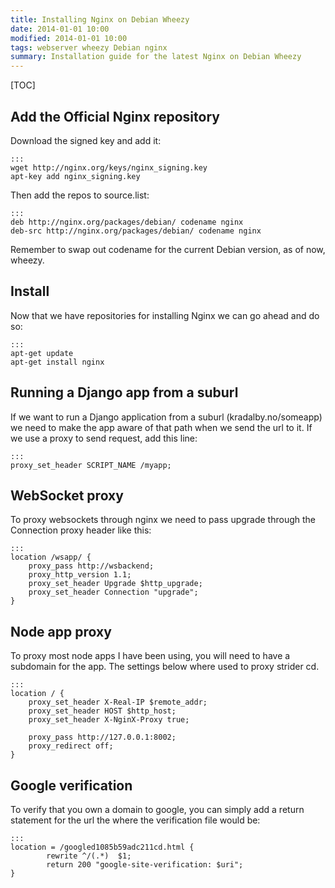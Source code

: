 ```yaml
---
title: Installing Nginx on Debian Wheezy
date: 2014-01-01 10:00
modified: 2014-01-01 10:00
tags: webserver wheezy Debian nginx
summary: Installation guide for the latest Nginx on Debian Wheezy
---
```


[TOC]

## Add the Official Nginx repository

Download the signed key and add it:

    :::
    wget http://nginx.org/keys/nginx_signing.key
    apt-key add nginx_signing.key

Then add the repos to source.list:

    :::
    deb http://nginx.org/packages/debian/ codename nginx
    deb-src http://nginx.org/packages/debian/ codename nginx

Remember to swap out codename for the current Debian version, as of now, wheezy.

## Install
Now that we have repositories for installing Nginx we can go ahead and do so:

    :::
    apt-get update
    apt-get install nginx


## Running a Django app from a suburl
If we want to run a Django application from a suburl (kradalby.no/someapp) we need to make the app aware of that path when we send the url to it.
If we use a proxy to send request, add this line:

    :::
    proxy_set_header SCRIPT_NAME /myapp;


## WebSocket proxy
To proxy websockets through nginx we need to pass upgrade through the Connection proxy header like this:

    :::
    location /wsapp/ {
        proxy_pass http://wsbackend;
        proxy_http_version 1.1;
        proxy_set_header Upgrade $http_upgrade;
        proxy_set_header Connection "upgrade";
    }


## Node app proxy

To proxy most node apps I have been using, you will need to have a subdomain for the app.
The settings below where used to proxy strider cd.

    :::
    location / {
        proxy_set_header X-Real-IP $remote_addr;
        proxy_set_header HOST $http_host;
        proxy_set_header X-NginX-Proxy true;

        proxy_pass http://127.0.0.1:8002;
        proxy_redirect off;
    }

## Google verification
To verify that you own a domain to google, you can simply add a return statement for the url the where the verification file would be:

    :::
    location = /googled1085b59adc211cd.html {
            rewrite ^/(.*)  $1;
            return 200 "google-site-verification: $uri";
    }
